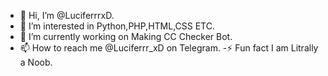 - 👋 Hi, I’m @LuciferrrxD.
- 👀 I’m interested in Python,PHP,HTML,CSS ETC.
- 🔭 I’m currently working on Making CC Checker Bot.
- 📫 How to reach me @Luciferrr_xD on Telegram.
-⚡ Fun fact I am Litrally a Noob.
<!---
LuciferrrxD/LuciferrrxD is a ✨ special ✨ repository because its `README.md` (this file) appears on your GitHub profile.
You can click the Preview link to take a look at your changes.
--->
